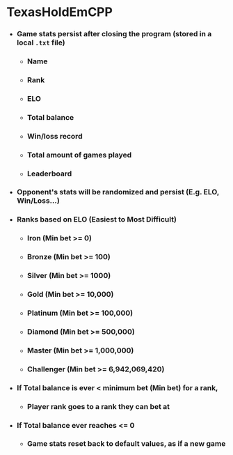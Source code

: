 # TexasHoldEmCPP

- ### Game stats persist after closing the program (stored in a local `.txt` file)
	- ### Name
	- ### Rank
	- ### ELO
	- ### Total balance
	- ### Win/loss record
	- ### Total amount of games played
	- ### Leaderboard

- ### Opponent's stats will be randomized and persist (E.g. ELO, Win/Loss...)

- ### Ranks based on ELO (Easiest to Most Difficult)
	- ### Iron (Min bet >= 0)
	- ### Bronze (Min bet >= 100)
	- ### Silver (Min bet >= 1000)
	- ### Gold (Min bet >= 10,000)
	- ### Platinum (Min bet >= 100,000)
	- ### Diamond (Min bet >= 500,000)
	- ### Master (Min bet >= 1,000,000)
	- ### Challenger (Min bet >= 6,942,069,420)

- ### If Total balance is ever < minimum bet (Min bet) for a rank,
	- ### Player rank goes to a rank they can bet at

- ### If Total balance ever reaches <= 0
	- ### Game stats reset back to default values, as if a new game
